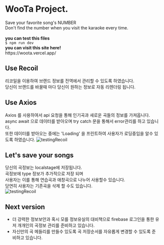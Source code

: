 <h1>WooTa Project.</h1>
Save your favorite song's NUMBER
<br/>
Don't find the number when you visit the karaoke every time.
<br/>
<br/>
<b>you can test this files</b>
<br/>
<code>$ npm run dev</code>
<br/>
<b>you can visit this site here!</b> 
<br/>
https://woota.vercel.app/

<h2>Use Recoil</h2>
리코일을 이용하여 브랜드 정보를 전역에서 관리할 수 있도록 하였습니다.
<br/>
당신이 브랜드를 바꿀때 마다 당신이 원하는 정보로 자동 리렌더링 됩니다.
<br/>

<h2>Use Axios</h2>
Axios 를 사용하여서 api 요청을 통해 인기곡과 새로운 곡들의 정보를 가져옵니다.
<br/>
async await 으로 데이터를 받아오며 try catch 문을 통해서 error관리를 하고 있습니다.
<br/>
또한 데이터를 받아오는 중에는 'Loading' 을 프린트하여 사용자가 로딩중임을 알수 있도록 하였습니다.
<img src="./public/images/testingRecoil.gif" alt="testingRecoil">
<h2>Let's save your songs</h2>
당신의 곡정보는 localstage에 저장됩니다.
<br/>
곡정보에 type 정보가 추가적으로 저장 되며
<br/>
사용자는 이를 통해 연습곡과 애창곡으로 나누어 사용할수 있습니다.
<br/> 
당연히 사용자는 기존곡을 삭제 할 수도 있습니다.
<br/>
<img src="./public/images/testingSaveRemove.gif" alt="testingRecoil">

<h2>Next version</h2>
<ul>
<li>더 강력한 정보보안과 혹시 모를 정보유실의 대비책으로 firebase 로그인을 통한 유저 개개인의 곡정보 관리를 준비하고 있습니다.</li>
<li>자신만의 곡 메들리를 만들수 있도록 곡 저장순서를 자유롭게 변경할 수 있도록 준비하고 있습니다.</li>
</ul>
